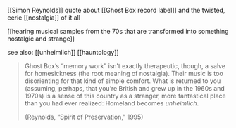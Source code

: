 
[[Simon Reynolds]] quote about [[Ghost Box record label]] and the twisted, eerie [[nostalgia]] of it all

[[hearing musical samples from the 70s that are transformed into something nostalgic and strange]]

see also:
[[unheimlich]] [[hauntology]] 

> Ghost Box’s “memory work” isn’t exactly therapeutic, though, a salve for homesickness (the root meaning of nostalgia). Their music is too disorienting for that kind of simple comfort. What is returned to you (assuming, perhaps, that you’re British and grew up in the 1960s and 1970s) is a sense of this country as a stranger, more fantastical place than you had ever realized: Homeland becomes _unheimlich_.
>
> (Reynolds, “Spirit of Preservation,” 1995)